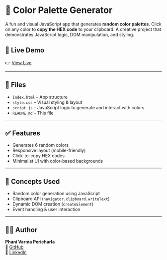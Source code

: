 # 🎨 Color Palette Generator

A fun and visual JavaScript app that generates **random color palettes**. Click on any color to **copy the HEX code** to your clipboard. A creative project that demonstrates JavaScript logic, DOM manipulation, and styling.

## 🚀 Live Demo

👉 [View Live](https://<your-username>.github.io/color-palette-generator-js)

---

## 📁 Files

- `index.html` – App structure  
- `style.css` – Visual styling & layout  
- `script.js` – JavaScript logic to generate and interact with colors  
- `README.md` – This file

---

## ✅ Features

- Generates 6 random colors
- Responsive layout (mobile-friendly)
- Click-to-copy HEX codes
- Minimalist UI with color-based backgrounds

---

## 🧠 Concepts Used

- Random color generation using JavaScript
- Clipboard API (`navigator.clipboard.writeText`)
- Dynamic DOM creation (`createElement`)
- Event handling & user interaction

---

## 👨‍💻 Author

**Phani Varma Pericharla**  
🔗 [GitHub](https://github.com/Phani-varma8847)  
🔗 [LinkedIn](https://www.linkedin.com/in/phani-varma-pericharla/)
